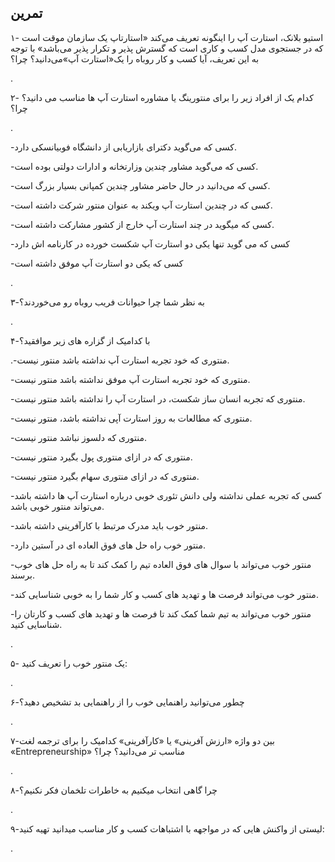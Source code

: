 ## تمرین

۱- استیو بلانک، استارت آپ را اینگونه تعریف می‌کند «استارتاپ یک سازمان موقت است که در جستجوی مدل کسب و کاری است که گسترش پذیر و تکرار پذیر می‌باشد» با توجه به این تعریف، آیا کسب و کار روباه را یک«استارت آپ»می‌دانید؟ چرا؟

.

۲- کدام یک از افراد زیر را برای منتورینگ یا مشاوره استارت آپ ها مناسب می دانید؟ چرا؟

.

-کسی که می‌گوید دکترای بازاریابی از دانشگاه فوبیانسکی دارد.

-کسی که می‌گوید مشاور چندین وزارتخانه و ادارات دولتی بوده است.

-کسی که می‌دانید در حال حاضر مشاور چندین کمپانی بسیار بزرگ است.

-کسی که در چندین استارت آپ ویکند به عنوان منتور شرکت داشته است.

-کسی که میگوید در چند استارت آپ خارج از کشور مشارکت داشته است.

-کسی که می گوید تنها یکی دو استارت آپ شکست خورده در کارنامه اش دارد

-کسی که یکی دو استارت آپ موفق داشته است

.

۳-به نظر شما چرا حیوانات فریب روباه رو می‌خوردند؟

.

۴-با کدامیک از گزاره های زیر موافقید؟

.-منتوری که خود تجربه استارت آپ نداشته باشد منتور نیست.

-منتوری که خود تجربه استارت آپ موفق نداشته باشد منتور نیست.

-منتوری که تجربه انسان ساز شکست، در استارت آپ را نداشته باشد منتور نیست.

-منتوری که مطالعات به روز استارت آپی نداشته باشد، منتور نیست.

-منتوری که دلسوز نباشد منتور نیست.

-منتوری که در ازای منتوری پول بگیرد منتور نیست.

-منتوری که در ازای منتوری سهام بگیرد منتور نیست.

-کسی که تجربه عملی نداشته ولی دانش تئوری خوبی درباره استارت آپ ها داشته باشد می‌تواند منتور خوبی باشد.

-منتور خوب باید مدرک مرتبط با کارآفرینی داشته باشد.

-منتور خوب راه حل های فوق العاده ای در آستین دارد.

-منتور خوب می‌تواند با سوال های فوق العاده تیم را کمک کند تا به راه حل های خوب برسند.

-منتور خوب می‌تواند فرصت ها و تهدید های کسب و کار شما را به خوبی شناسایی کند.

-منتور خوب می‌تواند به تیم شما کمک کند تا فرصت ها و تهدید های کسب و کارتان را شناسایی کنید.

.

۵- یک منتور خوب را تعریف کنید:

.

۶-چطور می‌توانید راهنمایی خوب را از راهنمایی بد تشخیص دهید؟

.

 

۷-بین دو واژه «ارزش آفرینی» یا «کارآفرینی» کدامیک را برای ترجمه لغت «Entrepreneurship» مناسب تر می‌دانید؟ چرا؟

.

۸-چرا گاهی انتخاب میکنیم به خاطرات تلخمان فکر نکنیم؟

.

۹-لیستی از واکنش هایی که در مواجهه با اشتباهات کسب و کار مناسب میدانید تهیه کنید:

.

